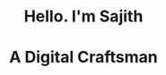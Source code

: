 <h1 align="center" margin="0">Hello. I'm Sajith</h1>
<h1 align="center" margin="0">A Digital Craftsman</h1>
